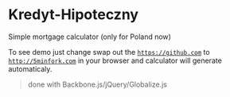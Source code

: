 Kredyt-Hipoteczny
=================

Simple mortgage calculator (only for Poland now)

To see demo just change swap out the <code>https://github.com</code> to <code>http://5minfork.com</code> in your browser and calculator will generate automaticaly.


> done with Backbone.js/jQuery/Globalize.js

